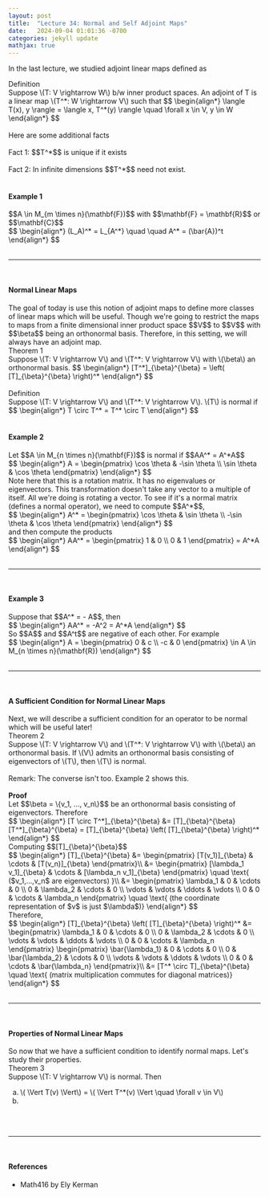 ```yaml
---
layout: post
title:  "Lecture 34: Normal and Self Adjoint Maps"
date:   2024-09-04 01:01:36 -0700
categories: jekyll update
mathjax: true
---
```

In the last lecture, we studied adjoint linear maps defined as
<br>
<div class="bdiv">
Definition
</div>
<div class="bbdiv">
Suppose \(T: V \rightarrow W\) b/w inner product spaces. An adjoint of T is a linear map \(T^*: W \rightarrow V\) such that
$$
\begin{align*}
\langle T(x), y \rangle = \langle x, T^*(y) \rangle \quad \forall x \in V, y \in W
\end{align*}
$$
</div>
<!------------------------------------------------------------------------------------>
<br>
Here are some additional facts
<br>
<br>
Fact 1: $$T^*$$ is unique if it exists
<br>
<br>
Fact 2: In infinite dimensions $$T^*$$ need not exist.
<br>
<br>
<!------------------------------------------------------------------------------------>
<h4><b>Example 1</b></h4>
$$A \in M_{m \times n}(\mathbf{F})$$ with $$\mathbf{F} = \mathbf{R}$$ or $$\mathbf{C}$$
<div>
$$
\begin{align*}
(L_A)^* = L_{A^*} \quad \quad A^* = (\bar{A})^t
\end{align*}
$$
</div>
<br>
<hr>
<br>
<!------------------------------------------------------------------------------------>
<h4><b>Normal Linear Maps</b></h4>
The goal of today is use this notion of adjoint maps to define more classes of linear maps which will be useful. Though we're going to restrict the maps to maps from a finite dimensional inner product space $$V$$ to $$V$$ with $$\beta$$ being an orthonormal basis. Therefore, in this setting, we will always have an adjoint map.
<div class="purdiv">
Theorem 1
</div>
<div class="purbdiv">
Suppose \(T: V \rightarrow V\) and \(T^*: V \rightarrow V\) with \(\beta\) an orthonormal basis.
$$
\begin{align*}
[T^*]_{\beta}^{\beta} = \left( [T]_{\beta}^{\beta}  \right)^*
\end{align*}
$$
</div>
<!------------------------------------------------------------------------------------>
<br>
<div class="bdiv">
Definition
</div>
<div class="bbdiv">
Suppose \(T: V \rightarrow V\) and \(T^*: V \rightarrow V\). \(T\) is normal if
$$
\begin{align*}
T \circ T^* = T^* \circ T
\end{align*}
$$
</div>
<br>
<!------------------------------------------------------------------------------------>
<h4><b>Example 2</b></h4>
Let $$A \in M_{n \times n}(\mathbf{F})$$ is normal if $$AA^* = A^*A$$
<div>
$$
\begin{align*}
A = \begin{pmatrix}
\cos \theta & -\sin \theta \\
\sin \theta & \cos \theta
\end{pmatrix}
\end{align*}
$$
</div>
Note here that this is a rotation matrix. It has no eigenvalues or eigenvectors. This transformation doesn't take any vector to a multiple of itself. All we're doing is rotating a vector. To see if it's a normal matrix (defines a normal operator), we need to compute $$A^*$$,
<div>
$$
\begin{align*}
A^* = \begin{pmatrix}
\cos \theta & \sin \theta \\
-\sin \theta & \cos \theta
\end{pmatrix}
\end{align*}
$$
</div>
and then compute the products
<div>
$$
\begin{align*}
AA^* = \begin{pmatrix}
1 & 0 \\
0 & 1
\end{pmatrix}
=
 A^*A
\end{align*}
$$
</div>
<br>
<hr>
<br>
<!------------------------------------------------------------------------------------>
<h4><b>Example 3</b></h4>
Suppose that $$A^* = - A$$, then
<div>
$$
\begin{align*}
AA^* = -A^2 = A^*A
\end{align*}
$$
</div>
So $$A$$ and $$A^t$$ are negative of each other. For example
<div>
$$
\begin{align*}
A = \begin{pmatrix}
0 & c \\
-c & 0
\end{pmatrix}
\in 
A \in M_{n \times n}(\mathbf{R})
\end{align*}
$$
</div>
<br>
<hr>
<br>
<!------------------------------------------------------------------------------------>
<h4><b>A Sufficient Condition for Normal Linear Maps</b></h4>
Next, we will describe a sufficient condition for an operator to be normal which will be useful later!
<br>
<div class="purdiv">
Theorem 2
</div>
<div class="purbdiv">
Suppose \(T: V \rightarrow V\) and \(T^*: V \rightarrow V\) with \(\beta\) an orthonormal basis. If \(V\) admits an orthonormal basis consisting of eigenvectors of \(T\), then \(T\) is normal.
</div>
<br>
Remark: The converse isn't too. Example 2 shows this.
<br>
<br>
<b>Proof</b>
<br>
Let $$\beta = \{v_1, ..., v_n\}$$ be an orthonormal basis consisting of eigenvectors. Therefore

<div>
$$
\begin{align*}
[T \circ T^*]_{\beta}^{\beta} &= [T]_{\beta}^{\beta}[T^*]_{\beta}^{\beta} = [T]_{\beta}^{\beta} \left( [T]_{\beta}^{\beta}  \right)^*
\end{align*}
$$
</div>
Computing $$[T]_{\beta}^{\beta}$$
<div>
$$
\begin{align*}
[T]_{\beta}^{\beta} &=
\begin{pmatrix}
[T(v_1)]_{\beta} & \cdots & [T(v_n)]_{\beta} 
\end{pmatrix}\\
&= 
\begin{pmatrix}
[\lambda_1 v_1]_{\beta} & \cdots & [\lambda_n v_1]_{\beta} 
\end{pmatrix}    \quad       \text{ ($v_1,...,v_n$ are eigenvectors) }\\
&= 
\begin{pmatrix}
\lambda_1 & 0 & \cdots & 0 \\
0 & \lambda_2 & \cdots & 0 \\
\vdots & \vdots & \ddots & \vdots \\
0 & 0 & \cdots & \lambda_n
\end{pmatrix} \quad \text{ (the coordinate representation of $v$ is just $\lambda$)}
\end{align*}
$$
</div>
Therefore,
<div>
$$
\begin{align*}
[T]_{\beta}^{\beta} \left( [T]_{\beta}^{\beta}  \right)^* &=
\begin{pmatrix}
\lambda_1 & 0 & \cdots & 0 \\
0 & \lambda_2 & \cdots & 0 \\
\vdots & \vdots & \ddots & \vdots \\
0 & 0 & \cdots & \lambda_n
\end{pmatrix}
<!---->
\begin{pmatrix}
\bar{\lambda_1} & 0 & \cdots & 0 \\
0 & \bar{\lambda_2} & \cdots & 0 \\
\vdots & \vdots & \ddots & \vdots \\
0 & 0 & \cdots & \bar{\lambda_n}
\end{pmatrix}\\
&= [T^* \circ T]_{\beta}^{\beta} \quad \text{ (matrix multiplication commutes for diagonal matrices)}
\end{align*}
$$
</div>
<br>
<hr>
<br>
<!------------------------------------------------------------------------------------>
<h4><b>Properties of Normal Linear Maps</b></h4>
So now that we have a sufficient condition to identify normal maps. Let's study their properties.
<br>
<div class="purdiv">
Theorem 3
</div>
<div class="purbdiv">
Suppose \(T: V \rightarrow V\) is normal. Then
<ol type="a">
	<li>\( \Vert T(v) \Vert\) = \( \Vert T^*(v) \Vert \quad \forall v \in V\)</li>
	<li> </li>
</ol>
</div>







<br>
<br>
<hr>
<br>
<!------------------------------------------------------------------------------------>
<h4><b>References</b></h4>
<ul>
<li>Math416 by Ely Kerman</li>
</ul>






















